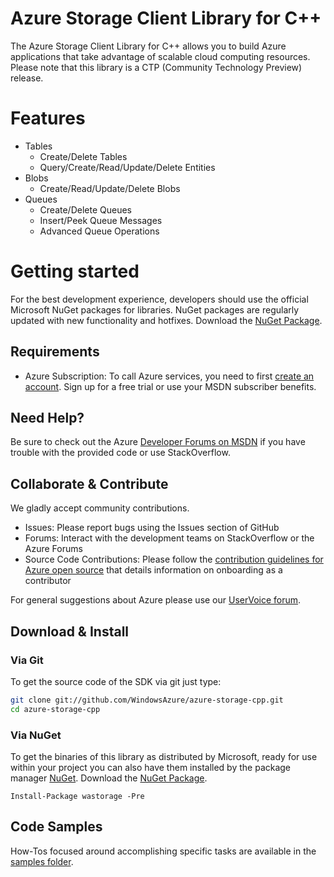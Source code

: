 # Azure Storage Client Library for C++

The Azure Storage Client Library for C++ allows you to build Azure applications 
that take advantage of scalable cloud computing resources. Please note that this 
library is a CTP (Community Technology Preview) release.

# Features

- Tables
    - Create/Delete Tables
    - Query/Create/Read/Update/Delete Entities
- Blobs
    - Create/Read/Update/Delete Blobs
- Queues
    - Create/Delete Queues
    - Insert/Peek Queue Messages
    - Advanced Queue Operations

# Getting started

For the best development experience, developers should use the official Microsoft NuGet packages for libraries. NuGet packages are regularly updated with new functionality and hotfixes. 
Download the [NuGet Package](http://www.nuget.org/packages/wastorage).

## Requirements

- Azure Subscription: To call Azure services, you need to first [create an account](https://account.windowsazure.com/Home/Index). Sign up for a free trial or use your MSDN subscriber benefits.

## Need Help?

Be sure to check out the Azure [Developer Forums on MSDN](http://go.microsoft.com/fwlink/?LinkId=234489) if you have trouble with the provided code or use StackOverflow.

## Collaborate & Contribute

We gladly accept community contributions.

- Issues: Please report bugs using the Issues section of GitHub
- Forums: Interact with the development teams on StackOverflow or the Azure Forums
- Source Code Contributions: Please follow the [contribution guidelines for Azure open source](http://windowsazure.github.io/guidelines.html) that details information on onboarding as a contributor 

For general suggestions about Azure please use our [UserVoice forum](http://www.mygreatwindowsazureidea.com/forums/34192-windows-azure-feature-voting).

## Download & Install

### Via Git

To get the source code of the SDK via git just type:

```bash
git clone git://github.com/WindowsAzure/azure-storage-cpp.git
cd azure-storage-cpp
```

### Via NuGet

To get the binaries of this library as distributed by Microsoft, ready for use
within your project you can also have them installed by the package manager [NuGet](http://www.nuget.org/).
Download the [NuGet Package](http://www.nuget.org/packages/wastorage).

`Install-Package wastorage -Pre`

## Code Samples

How-Tos focused around accomplishing specific tasks are available in the [samples folder](Microsoft.WindowsAzure.Storage/samples/).
